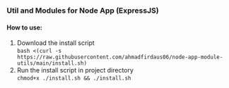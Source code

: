 ### Util and Modules for Node App (ExpressJS)

#### How to use:

1. Download the install script<br>
  `bash <(curl -s https://raw.githubusercontent.com/ahmadfirdaus06/node-app-module-utils/main/install.sh)`
3. Run the install script in project directory<br>
   `chmod+x ./install.sh && ./install.sh`
